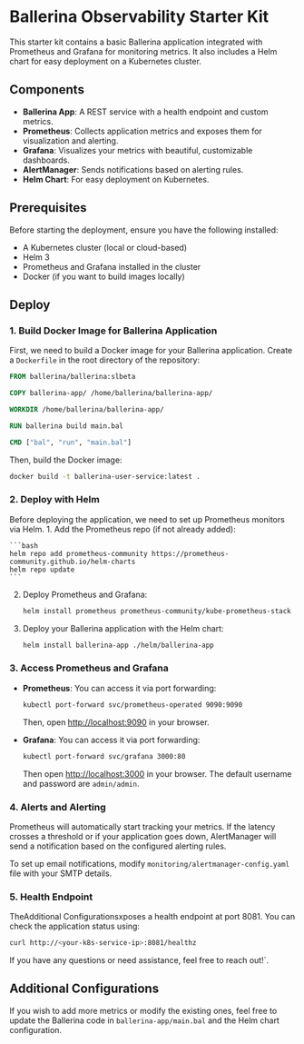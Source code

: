 # Ballerina Observability Starter Kit

This starter kit contains a basic Ballerina application integrated with Prometheus and Grafana for monitoring metrics. It also includes a Helm chart for easy deployment on a Kubernetes cluster.

## Components

- **Ballerina App**: A REST service with a health endpoint and custom metrics.
- **Prometheus**: Collects application metrics and exposes them for visualization and alerting.
- **Grafana**: Visualizes your metrics with beautiful, customizable dashboards.
- **AlertManager**: Sends notifications based on alerting rules.
- **Helm Chart**: For easy deployment on Kubernetes.

## Prerequisites

Before starting the deployment, ensure you have the following installed:
- A Kubernetes cluster (local or cloud-based)
- Helm 3
- Prometheus and Grafana installed in the cluster
- Docker (if you want to build images locally)

## Deploy

### 1. Build Docker Image for Ballerina Application

First, we need to build a Docker image for your Ballerina application. Create a `Dockerfile` in the root directory of the repository:

```Dockerfile
FROM ballerina/ballerina:slbeta

COPY ballerina-app/ /home/ballerina/ballerina-app/

WORKDIR /home/ballerina/ballerina-app/

RUN ballerina build main.bal

CMD ["bal", "run", "main.bal"]
```

Then, build the Docker image:

```bash
docker build -t ballerina-user-service:latest .
```

### 2. Deploy with Helm

Before deploying the application, we need to set up Prometheus monitors via Helm.
	1.	Add the Prometheus repo (if not already added):
 
    ```bash
    helm repo add prometheus-community https://prometheus-community.github.io/helm-charts
    helm repo update
    ```

2.	Deploy Prometheus and Grafana:

    ```bash
    helm install prometheus prometheus-community/kube-prometheus-stack
    ```

3.	Deploy your Ballerina application with the Helm chart:

    ```bash
    helm install ballerina-app ./helm/ballerina-app
    ```

### 3. Access Prometheus and Grafana

- **Prometheus**: You can access it via port forwarding:

    ```bash
    kubectl port-forward svc/prometheus-operated 9090:9090
    ```

    Then, open [http://localhost:9090](http://localhost:9090) in your browser.

- **Grafana**: You can access it via port forwarding:

    ```bash
    kubectl port-forward svc/grafana 3000:80
    ```

    Then open [http://localhost:3000](http://localhost:3000) in your browser.
    The default username and password are `admin/admin`.

### 4. Alerts and Alerting

Prometheus will automatically start tracking your metrics. If the latency crosses a threshold or if your application goes down, AlertManager will send a notification based on the configured alerting rules.

To set up email notifications, modify `monitoring/alertmanager-config.yaml` file with your SMTP details.

### 5. Health Endpoint

TheAdditional Configurationsxposes a health endpoint at port 8081. You can check the application status using:

```bash
curl http://<your-k8s-service-ip>:8081/healthz
```

If you have any questions or need assistance, feel free to reach out!`.

## Additional Configurations

If you wish to add more metrics or modify the existing ones, feel free to update the Ballerina code in `ballerina-app/main.bal` and the Helm chart configuration.

